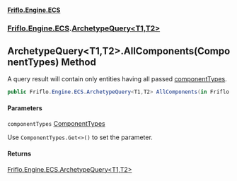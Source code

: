 #### [Friflo.Engine.ECS](index.md 'index')
### [Friflo.Engine.ECS](Friflo.Engine.ECS.md 'Friflo.Engine.ECS').[ArchetypeQuery&lt;T1,T2&gt;](ArchetypeQuery_T1,T2_.md 'Friflo.Engine.ECS.ArchetypeQuery<T1,T2>')

## ArchetypeQuery<T1,T2>.AllComponents(ComponentTypes) Method

A query result will contain only entities having all passed [componentTypes](ArchetypeQuery_T1,T2_.AllComponents(ComponentTypes).md#Friflo.Engine.ECS.ArchetypeQuery_T1,T2_.AllComponents(Friflo.Engine.ECS.ComponentTypes).componentTypes 'Friflo.Engine.ECS.ArchetypeQuery<T1,T2>.AllComponents(Friflo.Engine.ECS.ComponentTypes).componentTypes').

```csharp
public Friflo.Engine.ECS.ArchetypeQuery<T1,T2> AllComponents(in Friflo.Engine.ECS.ComponentTypes componentTypes);
```
#### Parameters

<a name='Friflo.Engine.ECS.ArchetypeQuery_T1,T2_.AllComponents(Friflo.Engine.ECS.ComponentTypes).componentTypes'></a>

`componentTypes` [ComponentTypes](ComponentTypes.md 'Friflo.Engine.ECS.ComponentTypes')

Use `ComponentTypes.Get<>()` to set the parameter.

#### Returns
[Friflo.Engine.ECS.ArchetypeQuery&lt;](ArchetypeQuery_T1,T2_.md 'Friflo.Engine.ECS.ArchetypeQuery<T1,T2>')[T1](ArchetypeQuery_T1,T2_.md#Friflo.Engine.ECS.ArchetypeQuery_T1,T2_.T1 'Friflo.Engine.ECS.ArchetypeQuery<T1,T2>.T1')[,](ArchetypeQuery_T1,T2_.md 'Friflo.Engine.ECS.ArchetypeQuery<T1,T2>')[T2](ArchetypeQuery_T1,T2_.md#Friflo.Engine.ECS.ArchetypeQuery_T1,T2_.T2 'Friflo.Engine.ECS.ArchetypeQuery<T1,T2>.T2')[&gt;](ArchetypeQuery_T1,T2_.md 'Friflo.Engine.ECS.ArchetypeQuery<T1,T2>')